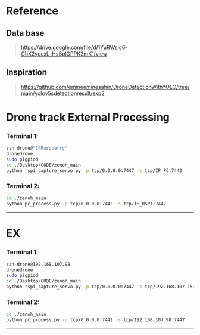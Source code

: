 # Reference
## Data base
> https://drive.google.com/file/d/1YuRWsIc6-GhX2yucxL_HsSplGPPK2mX1/view
## Inspiration 
>https://github.com/emineeminesahin/DroneDetectionWithYOLO/tree/main/yolov5sdetectionresult/exp2

# Drone track External Processing

### Terminal 1:
```bash
ssh drone@"IPRaspberry"
dronedrone
sudo pigpiod
cd ./Desktop/CODE/zenoh_main
python rspi_capture_servo.py -p tcp/0.0.0.0:7447 -s tcp/IP_PC:7442
```

### Terminal 2:
```bash
cd ./zenoh_main
python pc_process.py -p tcp/0.0.0.0:7442 -s tcp/IP_RSPI:7447
```
-------------------------------

# EX

### Terminal 1:
```bash
ssh drone@192.168.107.98
dronedrone
sudo pigpiod
cd ./Desktop/CODE/zenoh_main
python rspi_capture_servo.py -p tcp/0.0.0.0:7447 -s tcp/192.168.107.159:7442
```

### Terminal 2:
```bash
cd ./zenoh_main
python pc_process.py -p tcp/0.0.0.0:7442 -s tcp/192.168.107.98:7447
```
-------------------------------
